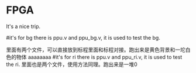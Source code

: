 # FPGA
It's a nice trip.





#it's for bg
there is ppu.v and ppu_bg.v, it is used to test the bg.

里面有两个文件，可以直接放到标程里面和标程对接。跑出来是黄色背景和一坨白色的物体
aaaaaaaa
#it's for ri
there is ppu.v and ppu_ri.v, it is used to test the ri.
里面也是两个文件，使用方法同理。跑出来是一堆0

